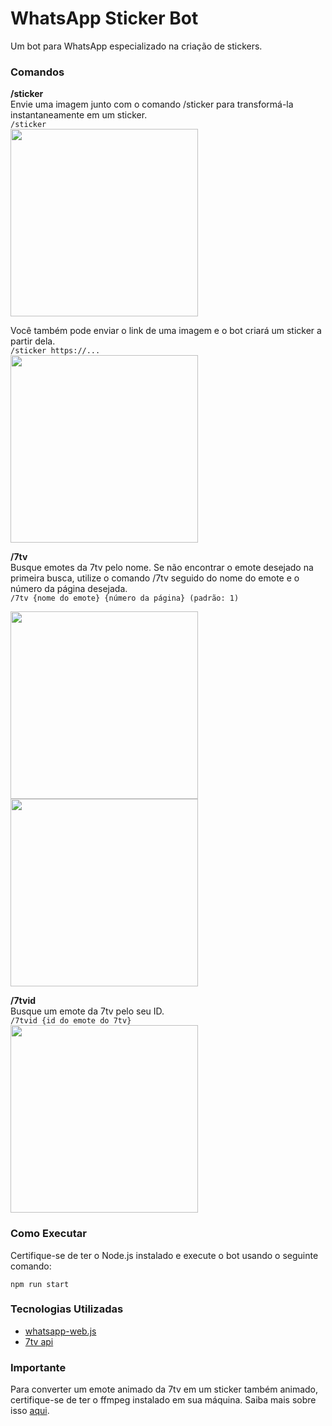 # WhatsApp Sticker Bot
Um bot para WhatsApp especializado na criação de stickers.

### Comandos
**/sticker**<br />
Envie uma imagem junto com o comando /sticker para transformá-la instantaneamente em um sticker.<br />
```/sticker```<br />
<img src='https://github.com/LhuizF/whatsapp-sticker-bot/assets/80434677/689abd4e-6b6c-4c1e-b4ad-8a55a5d63c31' width='300px'  />

Você também pode enviar o link de uma imagem e o bot criará um sticker a partir dela.<br />
```/sticker https://...```<br />
<img src='https://github.com/LhuizF/whatsapp-sticker-bot/assets/80434677/2ae97ab3-31a9-45f8-aad2-2f301cb6bd2e' width='300px'  />

**/7tv**<br />
Busque emotes da 7tv pelo nome. Se não encontrar o emote desejado na primeira busca, utilize o comando /7tv seguido do nome do emote e o número da página desejada.<br />
```/7tv {nome do emote} {número da página} (padrão: 1)```<br />
<div>
  <img src='https://github.com/LhuizF/whatsapp-sticker-bot/assets/80434677/1e08f38c-fb85-4a83-acfd-3ffa234bfbd2' width='300px'  />
  <img src='https://github.com/LhuizF/whatsapp-sticker-bot/assets/80434677/4009dadd-e5d9-45fe-9c33-2d3c86dce315' width='300px'  />
</div>

**/7tvid** <br />
Busque um emote da 7tv pelo seu ID. <br />
```/7tvid {id do emote do 7tv}```<br />
<img src='https://github.com/LhuizF/whatsapp-sticker-bot/assets/80434677/5388044a-f233-472b-9eae-d6d00afa79e8' width='300px'  />


### Como Executar
Certifique-se de ter o Node.js instalado e execute o bot usando o seguinte comando:

```
npm run start
```

### Tecnologias Utilizadas
- [whatsapp-web.js](https://wwebjs.dev)
- [7tv api](https://github.com/SevenTV/API)

### Importante

Para converter um emote animado da 7tv em um sticker também animado, certifique-se de ter o ffmpeg instalado em sua máquina. Saiba mais sobre isso [aqui](https://github.com/pedroslopez/whatsapp-web.js/pull/479#issuecomment-748389827).
